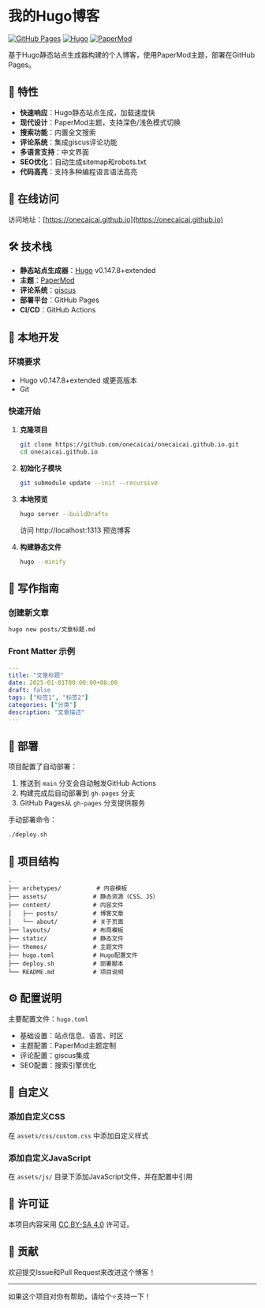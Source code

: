 # 我的Hugo博客

[![GitHub Pages](https://img.shields.io/badge/GitHub%20Pages-deployed-success)](https://onecaicai.github.io)
[![Hugo](https://img.shields.io/badge/Hugo-v0.147.8-blue)](https://gohugo.io)
[![PaperMod](https://img.shields.io/badge/Theme-PaperMod-orange)](https://github.com/adityatelange/hugo-PaperMod)

基于Hugo静态站点生成器构建的个人博客，使用PaperMod主题，部署在GitHub Pages。

## 🚀 特性

- **快速响应**：Hugo静态站点生成，加载速度快
- **现代设计**：PaperMod主题，支持深色/浅色模式切换
- **搜索功能**：内置全文搜索
- **评论系统**：集成giscus评论功能
- **多语言支持**：中文界面
- **SEO优化**：自动生成sitemap和robots.txt
- **代码高亮**：支持多种编程语言语法高亮

## 📱 在线访问

访问地址：[https://onecaicai.github.io](https://onecaicai.github.io)

## 🛠️ 技术栈

- **静态站点生成器**：[Hugo](https://gohugo.io) v0.147.8+extended
- **主题**：[PaperMod](https://github.com/adityatelange/hugo-PaperMod)
- **评论系统**：[giscus](https://giscus.app)
- **部署平台**：GitHub Pages
- **CI/CD**：GitHub Actions

## 📝 本地开发

### 环境要求

- Hugo v0.147.8+extended 或更高版本
- Git

### 快速开始

1. **克隆项目**
   ```bash
   git clone https://github.com/onecaicai/onecaicai.github.io.git
   cd onecaicai.github.io
   ```

2. **初始化子模块**
   ```bash
   git submodule update --init --recursive
   ```

3. **本地预览**
   ```bash
   hugo server --buildDrafts
   ```
   
   访问 http://localhost:1313 预览博客

4. **构建静态文件**
   ```bash
   hugo --minify
   ```

## 📖 写作指南

### 创建新文章

```bash
hugo new posts/文章标题.md
```

### Front Matter 示例

```yaml
---
title: "文章标题"
date: 2025-01-01T00:00:00+08:00
draft: false
tags: ["标签1", "标签2"]
categories: ["分类"]
description: "文章描述"
---
```

## 🚀 部署

项目配置了自动部署：

1. 推送到 `main` 分支会自动触发GitHub Actions
2. 构建完成后自动部署到 `gh-pages` 分支
3. GitHub Pages从 `gh-pages` 分支提供服务

手动部署命令：
```bash
./deploy.sh
```

## 📁 项目结构

```
.
├── archetypes/          # 内容模板
├── assets/             # 静态资源（CSS、JS）
├── content/            # 内容文件
│   ├── posts/          # 博客文章
│   └── about/          # 关于页面
├── layouts/            # 布局模板
├── static/             # 静态文件
├── themes/             # 主题文件
├── hugo.toml           # Hugo配置文件
├── deploy.sh           # 部署脚本
└── README.md           # 项目说明
```

## ⚙️ 配置说明

主要配置文件：`hugo.toml`

- 基础设置：站点信息、语言、时区
- 主题配置：PaperMod主题定制
- 评论配置：giscus集成
- SEO配置：搜索引擎优化

## 🔧 自定义

### 添加自定义CSS

在 `assets/css/custom.css` 中添加自定义样式

### 添加自定义JavaScript

在 `assets/js/` 目录下添加JavaScript文件，并在配置中引用

## 📄 许可证

本项目内容采用 [CC BY-SA 4.0](https://creativecommons.org/licenses/by-sa/4.0/) 许可证。

## 🤝 贡献

欢迎提交Issue和Pull Request来改进这个博客！

---

如果这个项目对你有帮助，请给个⭐️支持一下！
 
